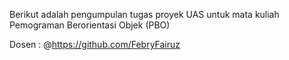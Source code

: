 Berikut adalah pengumpulan tugas proyek UAS untuk mata kuliah Pemograman Berorientasi Objek (PBO)
 
Dosen : @https://github.com/FebryFairuz
